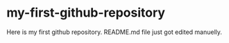# my-first-github-repository
Here is my first github repository.
README.md file just got edited manuelly.
